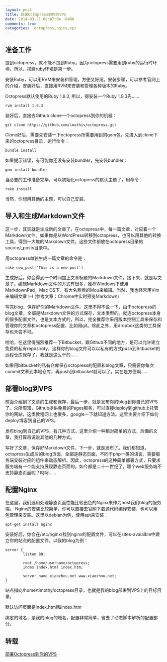 ```yaml
---
layout: post
title: 部署Octopress到你的VPS 
date: 2014-03-21 08:07:04 -0400
comments: true
categories:  octopress,nginx,vps
---
```


## 准备工作

提到octopress，就不能不提到Ruby。因为octopress需要用到ruby的运行时环境，所以，搭建ruby环境是第一步。

安装Ruby，可以用RVM来安装和管理，方便又好用。安装步骤，可以参考官网上的介绍，安装好后，直接用RVM来安装和管理各种版本的Ruby。

Octopress默认使用的Ruby 1.9.3, 所以，得安装一个Ruby 1.9.3先……

    rvm install 1.9.3

装好后，直接去Github clone一个octopress到你的机器：

    git clone https://github.com/imathis/octopress.git

Clone好后，需要先安装一下octopress所需要用到的gem包。先进入到clone下来的octopress目录，运行命令：

    bundle install

如果提示错误，有可能你还没有安装bundler，先安装bundler：

    gem install bundler

当必要的工作准备完毕，可以初始化octopress的默认主题了，用命令：

    rake install

当然，你想用其他的主题，可以自己安装。

## 导入和生成Markdown文件

这一步，其实就是生成新的文章了，在octopress中，每一篇文章，对应着一个Markdown文件。如果你是从WordPress转移到octopress，也可以用其他的转换工具，得到一大堆的Markdown文件。这些文件都放在octopress目录的source/_posts目录中。

用octopress单独生成一篇文章的命令是：

    rake new_post['This is a new post']

生成好后，你会得到一个时间加上文章标题的Markdown文件。接下来，就是写文章了。编辑Markdown文件的方式有很多，推荐Windows下使用MarkdownPad，Mac
OS下，有大名鼎鼎的Mou来编辑。当然，我也经常用Vim来编辑文章 :–)
(参考文章：Chrome中实时预览Markdown)

写完blog，保存好你的Markdown文件。这里不得不说一下，由于octopress的blog文章，全部是Markdown文件的方式保存，文本类型的。就连octopress本身的很多配置文件，也是文本方式的，所以，完全推荐你采用版本控制工具来保存和管理你的文章和octopress配置，比如用git。除此之外，用dropbox这类的工具保存也未尝不可。

哈哈，在这里得强烈推荐一下Bitbucket，跟Github不同的地方，是可以允许建立免费的私有reposiroty，这样你的blog文件可以以私有的方式push到Bitbucket的远程仓库保存了。我就是这么干的……

如果用bitbucket的私有仓库保存octopress的配置和blog文章，只需要你每次commit文章到本地仓库，再push到bitbucket就可以了，实在是方便啊……

## 部署blog到VPS

前面介绍到了文章的生成和保存，最后一步，就是发布你的blog到你自己的VPS了。众所周知，Github提供免费的Pages服务，可以直接deploy到github上托管你的网站，这类教程网上也很多，google一下就知道方法。这里主要介绍下如何deploy博客到自己的VPS。

发布blog到自己的VPS，有几种方式，这里介绍一种相对简单的方式，后面的文章，我打算再说说其他的几种方式。

写好了文章，保存好Markdown文件，下一步，就是发布了。我们都知道，octopress生成后的blog页面，全部是静态页面，不同于php一类的语言，需要服务端安装对应的组件来动态解析。因此，octopress的这种简单部署方式，只要求服务端有一个能支持展现静态页面的。如今都是二十一世纪了，哪个web服务端不支持静态页面呢？呵呵……

## 配置Nginx

在这里，我们选用处理静态页面性能比较出色的Nginx来作为host我们blog的服务端。
Nginx的安装比较简单，你可以直接去官网下载源代码编译安装，也可以用包管理来安装。这里以debian为例，使用apt来安装：

    apt-get install nginx

安装好后，你会在/etc/nginx/找到nginx的配置文件，可以在sites-avaialble中建立你的站点的配置文件。以我的blog为例：

    server {
            listen 80;

            root /home/username/octopress;
            index index.html index.htm;

            server_name xiaozhou.net www.xiaozhou.net;
    }

站点指向/home/timothy/octopress目录，也就是我的blog部署到VPS上的目标目录。

默认访问页面是index.html和index.htm

绑定的域名，是我的blog的域名，配置非常简单，省去了动态脚本解析的配置部分。

## 转载

[部署Octopress到你的VPS](http://www.xiaozhou.net/deploy-octopress-to-your-vps-2013-08-13.html)
